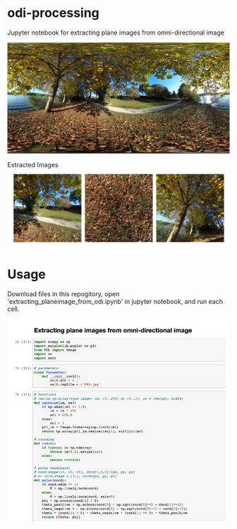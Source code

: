 # odi-processing
Jupyter notebook for extracting plane images from omni-directional image

![ODI](P89.JPG)

Extracted Images  
![ODI](extracted_images.png)

# Usage
Download files in this repogitory, open 'extracting_planeimage_from_odi.ipynb' in jupyter notebook, and run each cell.

![Jupyter Notebook Img](jupyter_notebook_img.png)
